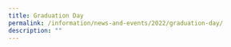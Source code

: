 ```yaml
---
title: Graduation Day
permalink: /information/news-and-events/2022/graduation-day/
description: ""
---
```

